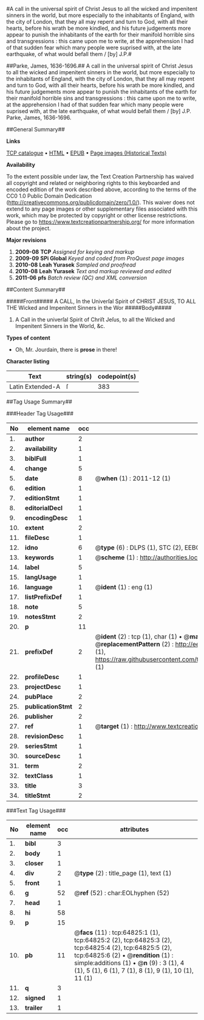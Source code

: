 #A call in the universal spirit of Christ Jesus to all the wicked and impenitent sinners in the world, but more especially to the inhabitants of England, with the city of London, that they all may repent and turn to God, with all their hearts, before his wrath be more kindled, and his future judgements more appear to punish the inhabitants of the earth for their manifold horrible sins and transgressions : this came upon me to write, at the apprehension I had of that sudden fear which many people were suprised with, at the late earthquake, of what would befall them / [by] J.P.#

##Parke, James, 1636-1696.##
A call in the universal spirit of Christ Jesus to all the wicked and impenitent sinners in the world, but more especially to the inhabitants of England, with the city of London, that they all may repent and turn to God, with all their hearts, before his wrath be more kindled, and his future judgements more appear to punish the inhabitants of the earth for their manifold horrible sins and transgressions : this came upon me to write, at the apprehension I had of that sudden fear which many people were suprised with, at the late earthquake, of what would befall them / [by] J.P.
Parke, James, 1636-1696.

##General Summary##

**Links**

[TCP catalogue](http://www.ota.ox.ac.uk/tcp/)  • 
[HTML](http://tei.it.ox.ac.uk/tcp/Texts-HTML/free/A55/A55996.html)  • 
[EPUB](http://tei.it.ox.ac.uk/tcp/Texts-EPUB/free/A55/A55996.epub) • 
[Page images (Historical Texts)](https://historicaltexts.jisc.ac.uk/eebo-12633274e)

**Availability**

To the extent possible under law, the Text Creation Partnership has waived all copyright and related or neighboring rights to this keyboarded and encoded edition of the work described above, according to the terms of the CC0 1.0 Public Domain Dedication (http://creativecommons.org/publicdomain/zero/1.0/). This waiver does not extend to any page images or other supplementary files associated with this work, which may be protected by copyright or other license restrictions. Please go to https://www.textcreationpartnership.org/ for more information about the project.

**Major revisions**

1. __2009-08__ __TCP__ *Assigned for keying and markup*
1. __2009-09__ __SPi Global__ *Keyed and coded from ProQuest page images*
1. __2010-08__ __Leah Yurasek__ *Sampled and proofread*
1. __2010-08__ __Leah Yurasek__ *Text and markup reviewed and edited*
1. __2011-06__ __pfs__ *Batch review (QC) and XML conversion*

##Content Summary##

#####Front#####
A CALL, In the Univerſal Spirit of CHRIST JESUS, TO ALL THE Wicked and Impenitent Sinners in the Wor
#####Body#####

1. A Call in the univerſal Spirit of Chriſt Jeſus, to all the Wicked and Impenitent Sinners in the World, &c.

**Types of content**

  * Oh, Mr. Jourdain, there is **prose** in there!

**Character listing**


|Text|string(s)|codepoint(s)|
|---|---|---|
|Latin Extended-A|ſ|383|

##Tag Usage Summary##

###Header Tag Usage###

|No|element name|occ|attributes|
|---|---|---|---|
|1.|__author__|2||
|2.|__availability__|1||
|3.|__biblFull__|1||
|4.|__change__|5||
|5.|__date__|8| @__when__ (1) : 2011-12 (1)|
|6.|__edition__|1||
|7.|__editionStmt__|1||
|8.|__editorialDecl__|1||
|9.|__encodingDesc__|1||
|10.|__extent__|2||
|11.|__fileDesc__|1||
|12.|__idno__|6| @__type__ (6) : DLPS (1), STC (2), EEBO-CITATION (1), OCLC (1), VID (1)|
|13.|__keywords__|1| @__scheme__ (1) : http://authorities.loc.gov/ (1)|
|14.|__label__|5||
|15.|__langUsage__|1||
|16.|__language__|1| @__ident__ (1) : eng (1)|
|17.|__listPrefixDef__|1||
|18.|__note__|5||
|19.|__notesStmt__|2||
|20.|__p__|11||
|21.|__prefixDef__|2| @__ident__ (2) : tcp (1), char (1)  •  @__matchPattern__ (2) : ([0-9\-]+):([0-9IVX]+) (1), (.+) (1)  •  @__replacementPattern__ (2) : http://eebo.chadwyck.com/downloadtiff?vid=$1&page=$2 (1), https://raw.githubusercontent.com/textcreationpartnership/Texts/master/tcpchars.xml#$1 (1)|
|22.|__profileDesc__|1||
|23.|__projectDesc__|1||
|24.|__pubPlace__|2||
|25.|__publicationStmt__|2||
|26.|__publisher__|2||
|27.|__ref__|1| @__target__ (1) : http://www.textcreationpartnership.org/docs/. (1)|
|28.|__revisionDesc__|1||
|29.|__seriesStmt__|1||
|30.|__sourceDesc__|1||
|31.|__term__|2||
|32.|__textClass__|1||
|33.|__title__|3||
|34.|__titleStmt__|2||


###Text Tag Usage###

|No|element name|occ|attributes|
|---|---|---|---|
|1.|__bibl__|3||
|2.|__body__|1||
|3.|__closer__|1||
|4.|__div__|2| @__type__ (2) : title_page (1), text (1)|
|5.|__front__|1||
|6.|__g__|52| @__ref__ (52) : char:EOLhyphen (52)|
|7.|__head__|1||
|8.|__hi__|58||
|9.|__p__|15||
|10.|__pb__|11| @__facs__ (11) : tcp:64825:1 (1), tcp:64825:2 (2), tcp:64825:3 (2), tcp:64825:4 (2), tcp:64825:5 (2), tcp:64825:6 (2)  •  @__rendition__ (1) : simple:additions (1)  •  @__n__ (9) : 3 (1), 4 (1), 5 (1), 6 (1), 7 (1), 8 (1), 9 (1), 10 (1), 11 (1)|
|11.|__q__|3||
|12.|__signed__|1||
|13.|__trailer__|1||
